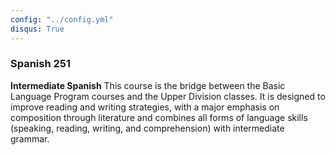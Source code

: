 ```yaml
---
config: "../config.yml"
disqus: True
---
```


### Spanish 251

<strong>Intermediate Spanish</strong>
This course is the bridge between the Basic Language Program courses and the Upper Division classes. It is designed to improve reading and writing strategies, with a major emphasis on composition through literature and combines all forms of language skills (speaking, reading, writing, and comprehension) with intermediate grammar.
